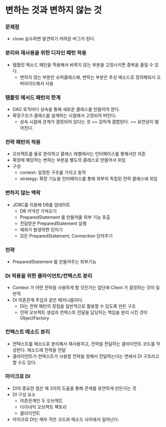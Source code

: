 # 변하는 것과 변하지 않는 것

### 문제점
- close 실수하면 발견하기 어려운 버그가 된다.

### 분리와 재사용을 위한 디자인 패턴 적용
- 템플릿 메소드 패턴을 적용해서 바뀌지 않는 부분을 고정시키면 중복을 줄일 수 있다.
    - 변하지 않는 부분은 슈퍼클래스에, 변하는 부분은 추상 메소드로 정의해둬서 오버라이드해서 사용

### 템플릿 메서드 패턴의 한계
- DAO 로직마다 상속을 통해 새로운 클래스를 만들어야 한다.
- 확장구조가 클래스를 설계하는 시점에서 고정되어 버린다.
  - 상속 시점에 관계가 결정되어 있다는 것 == 강하게 결합된다. == 유연성이 떨어진다.

### 전략 패턴의 적용
- 오브젝트를 둘로 분리하고 클래스 레벨에서는 인터페이스를 통해서만 의존
- 확장에 해당하는 변하는 부분을 별도의 클래스로 만들어서 위임
- 구성
  - context: 일정한 구조를 가지고 동작
  - strategy: 확장 기능을 인터페이스를 통해 외부의 독립된 전략 클래스에 위임

### 변하지 않는 맥락
- JDBC를 이용해 DB를 업데이트
  - DB 커넥션 가져오기
  - PreparedStatement 를 만들어줄 외부 기능 호출
  - 전달받은 PreparedStatement 실행
  - 예외가 발생하면 던지기
  - 모든 PreparedStatement, Connection 닫아주기

### 전략
- PreparedStatement 를 만들어주는 외부기능

### DI 적용을 위한 클라이언트/컨텍스트 분리
- Context 가 어떤 전략을 사용하게 할 것인가는 앞단에 Client 가 결정하는 것이 일반적
- DI 의존관계 주입과 같은 메커니즘이다.
  - DI는 전략 패턴의 장점을 일반적으로 활용할 수 있도록 만든 구조
  - 전략 오브젝트 생성과 컨텍스트 전달을 담당하는 책임을 분리 시킨 것이 ObjectFactory

### 컨텍스트 메소드 분리
- 컨텍스트를 메소드로 분리해서 재사용하고, 전략을 전달하는 클라이언트 코드를 작성한다. 메소드에 전략을 전달
- 클라이언트가 컨텍스트가 사용할 전략을 정해서 전달하는다는 면에서 DI 구조라고 할 수도 있다.

### 마이크로 DI
- DI의 중요한 점은 제 3자의 도움을 통해 관계를 유연하게 만든다는 것
- DI 구성 요소
  - 의존관계인 두 오브젝트
  - 다이내믹 오브젝트 팩토리
  - 클라이언트
- 마이크로 DI는 매우 작은 코드와 메소드 사이에서 일어난다.










